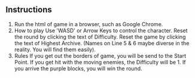 ## Instructions
1. Run the html of game in a browser, such as Google Chrome.
2. How to play
		Use 'WASD' or Arrow Keys to control the character.
		Reset the round by clicking the text of Difficulty.
		Reset the game by clicking the text of Highest Archive.
		(Names on Line 5 & 6 maybe diverse in the reality. You will find them easily).
3. Rules
		If you get out the borders of game, you will be send to the Start Point.
		If you get hit with the moving enemies, the Difficulty will be 1.
		If you arrive the purple blocks, you will win the round. 
